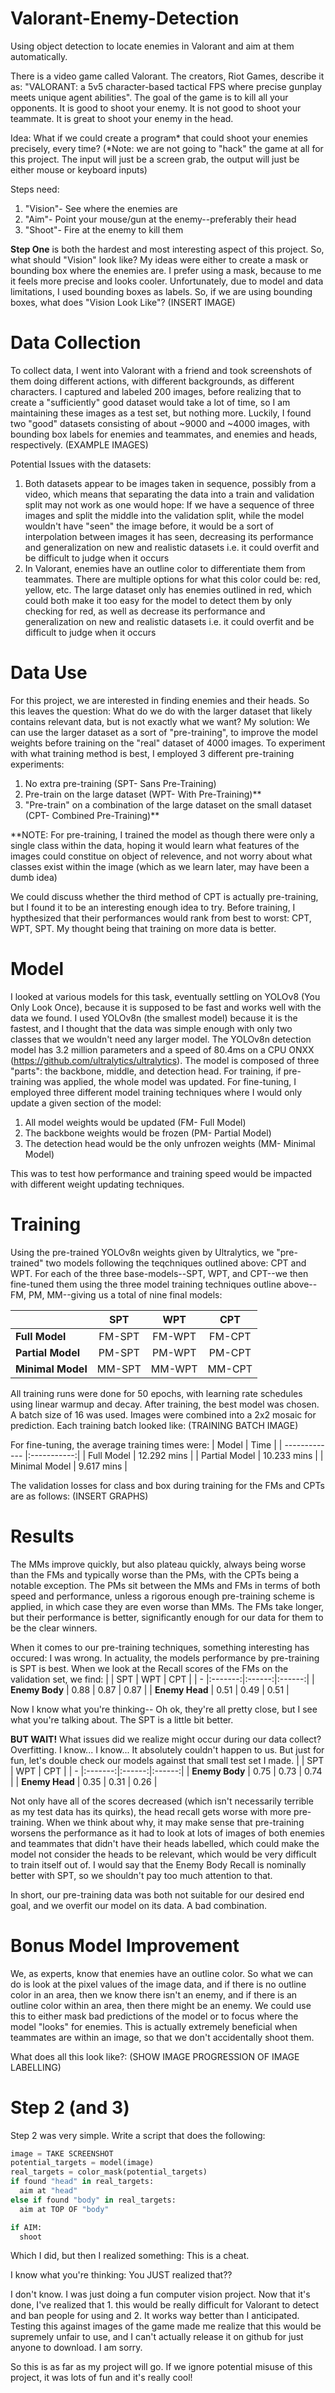 # Valorant-Enemy-Detection
Using object detection to locate enemies in Valorant and aim at them automatically. 

There is a video game called Valorant. The creators, Riot Games, describe it as: "VALORANT: a 5v5 character-based tactical FPS where precise gunplay meets unique agent abilities". The goal of the game is to kill all your opponents.
It is good to shoot your enemy. It is not good to shoot your teammate. It is great to shoot your enemy in the head.

Idea: What if we could create a program* that could shoot your enemies precisely, every time? (*Note: we are not going to "hack" the game at all for this project. The input will just be a screen grab, the output will just be either mouse or keyboard inputs)

Steps need:
1. "Vision"- See where the enemies are
2. "Aim"- Point your mouse/gun at the enemy--preferably their head
3. "Shoot"- Fire at the enemy to kill them

**Step One** is both the hardest and most interesting aspect of this project. 
So, what should "Vision" look like?
My ideas were either to create a mask or bounding box where the enemies are. I prefer using a mask, because to me it feels more precise and looks cooler. Unfortunately, due to model and data limitations, I used bounding boxes as labels.
So, if we are using bounding boxes, what does "Vision Look Like"?
(INSERT IMAGE)

# Data Collection

To collect data, I went into Valorant with a friend and took screenshots of them doing different actions, with different backgrounds, as different characters. I captured and labeled 200 images, before realizing that to create a "sufficiently" good dataset would take a lot of time, so I am maintaining these images as a test set, but nothing more.
Luckily, I found two "good" datasets consisting of about ~9000 and ~4000 images, with bounding box labels for enemies and teammates, and enemies and heads, respectively.
(EXAMPLE IMAGES)

Potential Issues with the datasets:
1. Both datasets appear to be images taken in sequence, possibly from a video, which means that separating the data into a train and validation split may not work as one would hope: If we have a sequence of three images and split the middle into the validation split, while the model wouldn't have "seen" the image before, it would be a sort of interpolation between images it has seen, decreasing its performance and generalization on new and realistic datasets i.e. it could overfit and be difficult to judge when it occurs
2. In Valorant, enemies have an outline color to differentiate them from teammates. There are multiple options for what this color could be: red, yellow, etc. The large dataset only has enemies outlined in red, which could both make it too easy for the model to detect them by only checking for red, as well as decrease its performance and generalization on new and realistic datasets i.e. it could overfit and be difficult to judge when it occurs

# Data Use

For this project, we are interested in finding enemies and their heads. So this leaves the question: What do we do with the larger dataset that likely contains relevant data, but is not exactly what we want?
My solution: We can use the larger dataset as a sort of "pre-training", to improve the model weights before training on the "real" dataset of 4000 images. To experiment with what training method is best, I employed 3 different pre-training experiments:
1. No extra pre-training (SPT- Sans Pre-Training)
2. Pre-train on the large dataset (WPT- With Pre-Training)**
3. "Pre-train" on a combination of the large dataset on the small dataset (CPT- Combined Pre-Training)**

**NOTE: For pre-training, I trained the model as though there were only a single class within the data, hoping it would learn what features of the images could constitue on object of relevence, and not worry about what classes exist within the image (which as we learn later, may have been a dumb idea)

We could discuss whether the third method of CPT is actually pre-training, but I found it to be an interesting enough idea to try. Before training, I hypthesized that their performances would rank from best to worst: CPT, WPT, SPT. My thought being that training on more data is better.

# Model

I looked at various models for this task, eventually settling on YOLOv8 (You Only Look Once), because it is supposed to be fast and works well with the data we found. I used YOLOv8n (the smallest model) because it is the fastest, and I thought that the data was simple enough with only two classes that we wouldn't need any larger model. The YOLOv8n detection model has 3.2 million parameters and a speed of 80.4ms on a CPU ONXX (https://github.com/ultralytics/ultralytics). The model is composed of three "parts": the backbone, middle, and detection head. For training, if pre-training was applied, the whole model was updated. For fine-tuning, I employed three different model training techniques where I would only update a given section of the model:
1. All model weights would be updated (FM- Full Model)
2. The backbone weights would be frozen (PM- Partial Model)
3. The detection head would be the only unfrozen weights (MM- Minimal Model)

This was to test how performance and training speed would be impacted with different weight updating techniques.

# Training

Using the pre-trained YOLOv8n weights given by Ultralytics, we "pre-trained" two models following the teqchniques outlined above: CPT and WPT.
For each of the three base-models--SPT, WPT, and CPT--we then fine-tuned them using the three model training techniques outline above--FM, PM, MM--giving us a total of nine final models:

|                   | SPT     | WPT    |  CPT   |
|      -            |:-------:|:------:|:------:|
| **Full Model**    | FM-SPT  | FM-WPT | FM-CPT |
| **Partial Model** | PM-SPT  | PM-WPT | PM-CPT |
| **Minimal Model** | MM-SPT  | MM-WPT | MM-CPT |

All training runs were done for 50 epochs, with learning rate schedules using linear warmup and decay. After training, the best model was chosen. A batch size of 16 was used. Images were combined into a 2x2 mosaic for prediction. Each training batch looked like:
(TRAINING BATCH IMAGE)

For fine-tuning, the average training times were:
| Model         | Time        |
| ------------- |:-----------:|
| Full Model    | 12.292 mins |
| Partial Model | 10.233 mins |
| Minimal Model | 9.617 mins  |

The validation losses for class and box during training for the FMs and CPTs are as follows:
(INSERT GRAPHS)


# Results

The MMs improve quickly, but also plateau quickly, always being worse than the FMs and typically worse than the PMs, with the CPTs being a notable exception.
The PMs sit between the MMs and FMs in terms of both speed and performance, unless a rigorous enough pre-training scheme is applied, in which case they are even worse than MMs.
The FMs take longer, but their performance is better, significantly enough for our data for them to be the clear winners.

When it comes to our pre-training techniques, something interesting has occured: I was wrong. In actuality, the models performance by pre-training is SPT is best. When we look at the Recall scores of the FMs on the validation set, we find:
|                   | SPT     | WPT    |  CPT   |
|      -            |:-------:|:------:|:------:|
| **Enemy Body**    | 0.88    | 0.87   | 0.87   |
| **Enemy Head**    | 0.51    | 0.49   | 0.51   |

Now I know what you're thinking-- Oh ok, they're all pretty close, but I see what you're talking about. The SPT is a little bit better.

**BUT WAIT!** What issues did we realize might occur during our data collect? Overfitting.
I know... I know... It absolutely couldn't happen to us. But just for fun, let's double check our models against that small test set I made.
|                   | SPT     | WPT    |  CPT   |
|      -            |:-------:|:------:|:------:|
| **Enemy Body**    | 0.75    | 0.73   | 0.74   |
| **Enemy Head**    | 0.35    | 0.31   | 0.26   |

Not only have all of the scores decreased (which isn't necessarily terrible as my test data has its quirks), the head recall gets worse with more pre-training. When we think about why, it may make sense that pre-training worsens the performance as it had to look at lots of images of both enemies and teammates that didn't have their heads labelled, which could make the model not consider the heads to be relevant, which would be very difficult to train itself out of. I would say that the Enemy Body Recall is nominally better with SPT, so we shouldn't pay too much attention to that.

In short, our pre-training data was both not suitable for our desired end goal, and we overfit our model on its data. A bad combination.

# Bonus Model Improvement

We, as experts, know that enemies have an outline color. So what we can do is look at the pixel values of the image data, and if there is no outline color in an area, then we know there isn't an enemy, and if there is an outline color within an area, then there might be an enemy. We could use this to either mask bad predictions of the model or to focus where the model "looks" for enemies. This is actually extremely beneficial when teammates are within an image, so that we don't accidentally shoot them.

What does all this look like?:
(SHOW IMAGE PROGRESSION OF IMAGE LABELLING)



# Step 2 (and 3)
Step 2 was very simple. Write a script that does the following:
```python
image = TAKE SCREENSHOT
potential_targets = model(image)
real_targets = color_mask(potential_targets)
if found "head" in real_targets:
  aim at "head"
else if found "body" in real_targets:
  aim at TOP OF "body"

if AIM:
  shoot
```
Which I did, but then I realized something: This is a cheat.

I know what you're thinking: You JUST realized that??

I don't know. I was just doing a fun computer vision project. Now that it's done, I've realized that 1. this would be really difficult for Valorant to detect and ban people for using and 2. It works way better than I anticipated. Testing this against images of the game made me realize that this would be supremely unfair to use, and I can't actually release it on github for just anyone to download. I am sorry.

So this is as far as my project will go. If we ignore potential misuse of this project, it was lots of fun and it's really cool!
